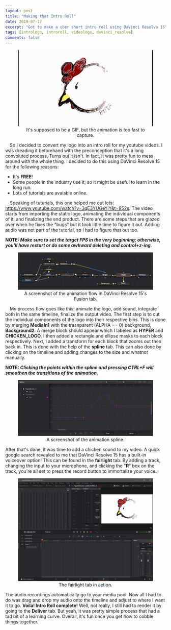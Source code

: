 ```yaml
---
layout: post
title: "Making that Intro Roll"
date: 2019-07-17
excerpt: "Got to make a uber short intro roll using DaVinci Resolve 15"
tags: [intrologo, introroll, videologo, davinci_resolve]
comments: false
---
```


<figure>
   <center>
	    <img src="/assets/img/2019-07-28/GifMaker_20190728152902405.gif">
      <figcaption align="center">It's supposed to be a GIF, but the animation is too fast to capture.</figcaption>
   </center>
</figure>

&ensp;&ensp;So I decided to convert my logo into an intro roll for my youtube videos. I was dreading it beforehand with the preconception that it's a long convoluted process. Turns out it isn't. In fact, it was pretty fun to mess around with the whole thing. I decided to do this using DaVinci Resolve 15 for the following reasons:

<ul>
  <li>It's <b>FREE</b>!</li>
  <li>Some people in the industry use it, so it might be useful to learn in the long run.</li>
  <li>Lots of tutorials are avaiable online.</li>
</ul>

&ensp;&ensp;Speaking of tuturials, this one helped me out lots: <a href="https://www.youtube.com/watch?v=3qE3YUGeYjY&t=952s">https://www.youtube.com/watch?v=3qE3YUGeYjY&t=952s</a>. The video starts from importing the static logo, animating the individual components of it, and finalizing the end product. There are some steps that are glazed over when he fixes the "bugs" but it took little time to figure it out. Adding audio was not part of the tutorial, so I had to figure that out too. 

<b>NOTE: <i>Make sure to set the target FPS in the very beginning; otherwise, you'll have restart or do some awkward deleting and control+z-ing.</i></b>

<figure>
   <center>
	    <img src="/assets/img/2019-07-28/fusion.png">
      <figcaption align="center">A screenshot of the animation flow in DaVinci Resolve 15's Fusion tab.</figcaption>
   </center>
</figure>

&ensp;&ensp;My process flow goes like this: animate the logo, add sound, integrate both in the same timeline, finalize the output video.
The first step is to cut the individual components of the logo into their respective bins. This is done by merging <b>MediaIn1</b> with the trasnparent (ALPHA == 0) background, <b>Background2</b>. A merge block should appear which I labeled as <b>HYPER</b> and <b>CHICKEN_LOGO</b>. I then added a rectangle and ellipse masks to each block respectively. Next, I added a transform for each block that zooms out then back in. This is done with the help of the <b>spline</b> tab. This can also done by clicking on the timeline and adding changes to the size and whatnot manually.

<b>NOTE: <i>Clicking the points within the spline and pressing CTRL+F will smoothen the transitions of the animation.</i></b>

<figure>
   <center>
	    <img src="/assets/img/2019-07-28/spline.png">
      <figcaption align="center">A screenshot of the animation spline.</figcaption>
   </center>
</figure>

After that's done, it was time to add a chicken sound to my video. A quick google search revealed to me that DaVinci Resolve 15 has a built-in voiceover option! This can be found in the <b>fairlight</b> tab. By adding a track, changing the input to your microphone, and clicking the "<b>R</b>" box on the track, you're all set to press the record button to immortalize your voice.

<figure>
   <center>
	    <img src="/assets/img/2019-07-28/fairlight.png">
      <figcaption align="center">The fairlight tab in action.</figcaption>
   </center>
</figure>

The audio recordings automatically go to your media pool. Now all I had to do was drag and drop my audio onto the timeline and adjust to where I want it to go. <b>Voila! Intro Roll complete!</b> Well, not really, I still had to render it by going to the <b>Deliver</b> tab. But yeah, it was pretty simple process that had a tad bit of a learning curve. Overall, it's fun once you get how to cobble things together. 
